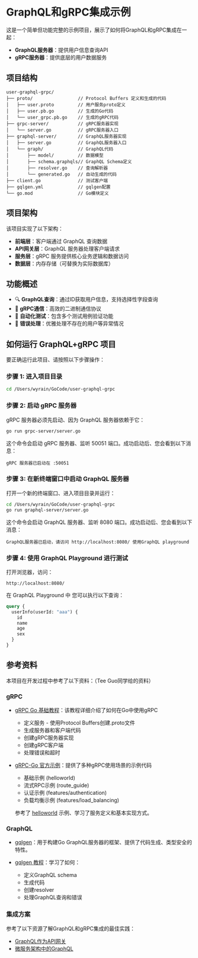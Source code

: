 # GraphQL和gRPC集成示例

这是一个简单但功能完整的示例项目，展示了如何将GraphQL和gRPC集成在一起：
- **GraphQL服务器**：提供用户信息查询API
- **gRPC服务器**：提供底层的用户数据服务

## 项目结构

```
user-graphql-grpc/
├── proto/                 // Protocol Buffers 定义和生成的代码
│   ├── user.proto         // 用户服务proto定义
│   ├── user.pb.go         // 生成的Go代码
│   └── user_grpc.pb.go    // 生成的gRPC代码
├── grpc-server/           // gRPC服务器实现
│   └── server.go          // gRPC服务器入口
├── graphql-server/        // GraphQL服务器实现
│   ├── server.go          // GraphQL服务器入口
│   └── graph/             // GraphQL代码
│       ├── model/         // 数据模型
│       ├── schema.graphqls// GraphQL Schema定义
│       ├── resolver.go    // 查询解析器
│       └── generated.go   // 自动生成的代码
├── client.go              // 测试客户端
├── gqlgen.yml             // gqlgen配置
└── go.mod                 // Go模块定义
```

## 项目架构

该项目实现了以下架构：

- **前端层**：客户端通过 GraphQL 查询数据
- **API网关层**：GraphQL 服务器处理客户端请求
- **服务层**：gRPC 服务提供核心业务逻辑和数据访问
- **数据层**：内存存储（可替换为实际数据库）


## 功能概述

- 🔍 **GraphQL查询**：通过ID获取用户信息，支持选择性字段查询
- 🚀 **gRPC通信**：高效的二进制通信协议
- 🧪 **自动化测试**：包含多个测试用例验证功能
- 🔄 **错误处理**：优雅处理不存在的用户等异常情况

## 如何运行 GraphQL+gRPC 项目

要正确运行此项目、请按照以下步骤操作：

### 步骤 1: 进入项目目录

```bash
cd /Users/wyrain/GoCode/user-graphql-grpc
```

### 步骤 2: 启动 gRPC 服务器

gRPC 服务器必须先启动、因为 GraphQL 服务器依赖于它：

```bash
go run grpc-server/server.go
```

这个命令会启动 gRPC 服务器、监听 50051 端口。成功启动后、您会看到以下消息：
```
gRPC 服务器已启动在 :50051
```

### 步骤 3: 在新终端窗口中启动 GraphQL 服务器

打开一个新的终端窗口、进入项目目录并运行：

```bash
cd /Users/wyrain/GoCode/user-graphql-grpc
go run graphql-server/server.go
```

这个命令会启动 GraphQL 服务器、监听 8080 端口。成功启动后、您会看到以下消息：
```
GraphQL服务器已启动，请访问 http://localhost:8080/ 使用GraphQL playground
```

### 步骤 4: 使用 GraphQL Playground 进行测试

打开浏览器，访问：
```
http://localhost:8080/
```

在 GraphQL Playground 中  您可以执行以下查询：

```graphql
query {
  userInfo(userId: "aaa") {
    id
    name
    age
    sex
  }
}
```

## 参考资料

本项目在开发过程中参考了以下资料：（Tee Guo同学给的资料）

### gRPC

- [gRPC Go 基础教程](https://grpc.io/docs/languages/go/basics/)：该教程详细介绍了如何在Go中使用gRPC
  - 定义服务 - 使用Protocol Buffers创建.proto文件
  - 生成服务器和客户端代码
  - 创建gRPC服务器实现
  - 创建gRPC客户端
  - 处理错误和超时

- [gRPC-Go 官方示例](https://github.com/grpc/grpc-go/tree/master/examples)：提供了多种gRPC使用场景的示例代码
  - 基础示例 (helloworld)
  - 流式RPC示例 (route_guide)
  - 认证示例 (features/authentication)
  - 负载均衡示例 (features/load_balancing)
  
  参考了 [helloworld](https://github.com/grpc/grpc-go/tree/master/examples/helloworld) 示例、学习了服务定义和基本实现方式。

### GraphQL

- [gqlgen](https://github.com/99designs/gqlgen)：用于构建Go GraphQL服务器的框架、提供了代码生成、类型安全的特性。

- [gqlgen 教程](https://gqlgen.com/getting-started/)：学习了如何：
  - 定义GraphQL schema
  - 生成代码
  - 创建resolver
  - 处理GraphQL查询和错误

### 集成方案

参考了以下资源了解GraphQL和gRPC集成的最佳实践：

- [GraphQL作为API网关](https://graphql.org/learn/best-practices/)
- [微服务架构中的GraphQL](https://www.apollographql.com/blog/backend/architecture/how-do-i-graphql-in-a-microservice-architecture/)



